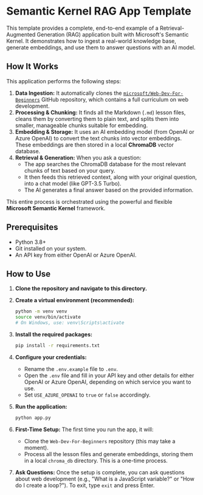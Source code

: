 # Semantic Kernel RAG App Template

This template provides a complete, end-to-end example of a Retrieval-Augmented Generation (RAG) application built with Microsoft's Semantic Kernel. It demonstrates how to ingest a real-world knowledge base, generate embeddings, and use them to answer questions with an AI model.

## How It Works

This application performs the following steps:

1.  **Data Ingestion:** It automatically clones the [`microsoft/Web-Dev-For-Beginners`](https://github.com/microsoft/Web-Dev-For-Beginners) GitHub repository, which contains a full curriculum on web development.
2.  **Processing & Chunking:** It finds all the Markdown (`.md`) lesson files, cleans them by converting them to plain text, and splits them into smaller, manageable chunks suitable for embedding.
3.  **Embedding & Storage:** It uses an AI embedding model (from OpenAI or Azure OpenAI) to convert the text chunks into vector embeddings. These embeddings are then stored in a local **ChromaDB** vector database.
4.  **Retrieval & Generation:** When you ask a question:
    -   The app searches the ChromaDB database for the most relevant chunks of text based on your query.
    -   It then feeds this retrieved context, along with your original question, into a chat model (like GPT-3.5 Turbo).
    -   The AI generates a final answer based on the provided information.

This entire process is orchestrated using the powerful and flexible **Microsoft Semantic Kernel** framework.

## Prerequisites

-   Python 3.8+
-   Git installed on your system.
-   An API key from either OpenAI or Azure OpenAI.

## How to Use

1.  **Clone the repository and navigate to this directory.**

2.  **Create a virtual environment (recommended):**
    ```bash
    python -m venv venv
    source venv/bin/activate
    # On Windows, use: venv\Scripts\activate
    ```

3.  **Install the required packages:**
    ```bash
    pip install -r requirements.txt
    ```

4.  **Configure your credentials:**
    -   Rename the `.env.example` file to `.env`.
    -   Open the `.env` file and fill in your API key and other details for either OpenAI or Azure OpenAI, depending on which service you want to use.
    -   Set `USE_AZURE_OPENAI` to `true` or `false` accordingly.

5.  **Run the application:**
    ```bash
    python app.py
    ```

6.  **First-Time Setup:** The first time you run the app, it will:
    -   Clone the `Web-Dev-For-Beginners` repository (this may take a moment).
    -   Process all the lesson files and generate embeddings, storing them in a local `chroma_db` directory. This is a one-time process.

7.  **Ask Questions:** Once the setup is complete, you can ask questions about web development (e.g., "What is a JavaScript variable?" or "How do I create a loop?"). To exit, type `exit` and press Enter.
